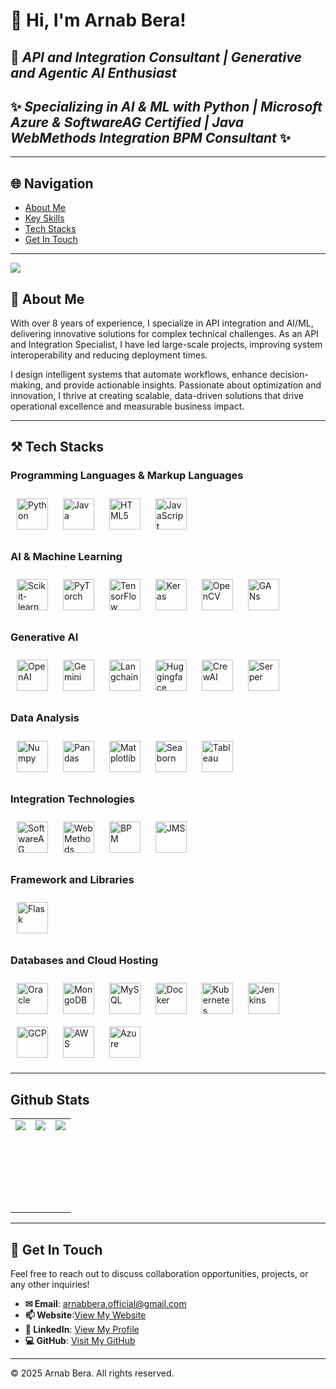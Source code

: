# 👋 **Hi, I'm Arnab Bera!**
## 🎯 ***API and Integration Consultant | Generative and Agentic AI Enthusiast***
## ✨ ***Specializing in AI & ML with Python | Microsoft Azure & SoftwareAG Certified | Java WebMethods Integration BPM Consultant*** ✨

---

## 🌐 Navigation
- [About Me](#about-me)
- [Key Skills](#key-skills)
- [Tech Stacks](#tech-stacks)
- [Get In Touch](#get-in-touch)

---
![](https://komarev.com/ghpvc/?username=arnabberawork&color=red)

## 🚀 About Me

With over 8 years of experience, I specialize in API integration and AI/ML, delivering innovative solutions for complex technical challenges. As an API and Integration Specialist, I have led large-scale projects, improving system interoperability and reducing deployment times.

I design intelligent systems that automate workflows, enhance decision-making, and provide actionable insights. Passionate about optimization and innovation, I thrive at creating scalable, data-driven solutions that drive operational excellence and measurable business impact.

---


## ⚒️ Tech Stacks

### Programming Languages & Markup Languages
<div align="left">
<a href="https://www.python.org/" target="_blank"><img style="margin: 10px" src="https://profilinator.rishav.dev/skills-assets/python-original.svg" alt="Python" height="50" /></a>
<a href="https://www.java.com/" target="_blank"><img style="margin: 10px" src="https://profilinator.rishav.dev/skills-assets/java-original-wordmark.svg" alt="Java" height="50" /></a>
<a href="https://en.wikipedia.org/wiki/HTML5" target="_blank"><img style="margin: 10px" src="https://profilinator.rishav.dev/skills-assets/html5-original-wordmark.svg" alt="HTML5" height="50" /></a>
<a href="https://www.javascript.com/" target="_blank"><img style="margin: 10px" src="https://profilinator.rishav.dev/skills-assets/javascript-original.svg" alt="JavaScript" height="50" /></a>
</div>

### AI & Machine Learning
<div align="left">
<a href="https://scikit-learn.org/" target="_blank"><img style="margin: 10px" src="https://profilinator.rishav.dev/skills-assets/scikit-learn-logo.svg" alt="Scikit-learn" height="50" /></a>
<a href="https://pytorch.org/" target="_blank"><img style="margin: 10px" src="https://profilinator.rishav.dev/skills-assets/pytorch-icon.svg" alt="PyTorch" height="50" /></a>
<a href="https://www.tensorflow.org/" target="_blank"><img style="margin: 10px" src="https://profilinator.rishav.dev/skills-assets/tensorflow-icon.svg" alt="TensorFlow" height="50" /></a>
<a href="https://keras.io/" target="_blank"><img style="margin: 10px" src="https://profilinator.rishav.dev/skills-assets/keras.png" alt="Keras" height="50" /></a>
<a href="https://opencv.org/" target="_blank"><img style="margin: 10px" src="https://profilinator.rishav.dev/skills-assets/opencv-icon.svg" alt="OpenCV" height="50" /></a>
<a href="https://en.wikipedia.org/wiki/Generative_adversarial_network" target="_blank"><img style="margin: 10px" src="https://upload.wikimedia.org/wikipedia/commons/thumb/2/29/Generative_adversarial_network_diagram.svg/1200px-Generative_adversarial_network_diagram.svg.png" alt="GANs" height="50" /></a>
</div>

### Generative AI
<div align="left">
<a href="https://openai.com/" target="_blank"><img style="margin: 10px" src="https://upload.wikimedia.org/wikipedia/commons/4/4d/OpenAI_Logo.svg" alt="OpenAI" height="50" /></a>
<a href="https://deepmind.com/research/publications/gemini" target="_blank"><img style="margin: 10px" src="https://deepmind.com/images/deepmind_logo_dark.svg" alt="Gemini" height="50" /></a>
<a href="https://python.langchain.com/en/latest/" target="_blank"><img style="margin: 10px" src="https://python.langchain.com/en/latest/_static/langchain-logo.svg" alt="Langchain" height="50" /></a>
<a href="https://huggingface.co/" target="_blank"><img style="margin: 10px" src="https://huggingface.co/front/assets/huggingface_logo-noborder.svg" alt="Huggingface" height="50" /></a>
<a href="https://crewai.com/" target="_blank"><img style="margin: 10px" src="https://crewai.com/images/crewai-logo.svg" alt="CrewAI" height="50" /></a>
<a href="https://serper.dev/" target="_blank"><img style="margin: 10px" src="https://serper.dev/images/serper-logo.svg" alt="Serper" height="50" /></a>
</div>

### Data Analysis
<div align="left">
<a href="https://numpy.org/" target="_blank"><img style="margin: 10px" src="https://numpy.org/images/logo.svg" alt="Numpy" height="50" /></a>
<a href="https://pandas.pydata.org/" target="_blank"><img style="margin: 10px" src="https://pandas.pydata.org/static/img/pandas.svg" alt="Pandas" height="50" /></a>
<a href="https://matplotlib.org/" target="_blank"><img style="margin: 10px" src="https://matplotlib.org/_static/images/logo2.svg" alt="Matplotlib" height="50" /></a>
<a href="https://seaborn.pydata.org/" target="_blank"><img style="margin: 10px" src="https://seaborn.pydata.org/_static/logo-wide-lightbg.svg" alt="Seaborn" height="50" /></a>
<a href="https://www.tableau.com/" target="_blank"><img style="margin: 10px" src="https://www.tableau.com/sites/default/files/pages/tableau_logo_stacked_rgb_principal_standard.svg" alt="Tableau" height="50" /></a>
</div>

### Integration Technologies
<div align="left">
<a href="https://www.softwareag.com/" target="_blank"><img style="margin: 10px" src="https://www.softwareag.com/etc/clientlibs/foundation/clientlibs/resources/images/logo.svg" alt="SoftwareAG" height="50" /></a>
<a href="https://www.softwareag.com/us/products/webmethods.html" target="_blank"><img style="margin: 10px" src="https://www.softwareag.com/etc/clientlibs/foundation/clientlibs/resources/images/webmethods-logo.svg" alt="WebMethods" height="50" /></a>
<a href="https://www.camunda.com/bpmn/" target="_blank"><img style="margin: 10px" src="https://camunda.com/wp-content/uploads/2020/07/bpmn-logo.svg" alt="BPM" height="50" /></a>
<a href="https://www.ibm.com/topics/jms" target="_blank"><img style="margin: 10px" src="https://www.ibm.com/brand/experience-guides/design/bx--brand-expression/bx--logos-and-icons/bx--ibm-logo.svg" alt="JMS" height="50" /></a>
</div>

### Framework and Libraries
<div align="left">
<a href="https://flask.palletsprojects.com/" target="_blank"><img style="margin: 10px" src="https://flask.palletsprojects.com/en/2.0.x/_images/flask-logo.svg" alt="Flask" height="50" /></a>
</div>

### Databases and Cloud Hosting
<div align="left">
<a href="https://www.oracle.com/database/" target="_blank"><img style="margin: 10px" src="https://www.oracle.com/a/ocom/img/oracle-logo.svg" alt="Oracle" height="50" /></a>
<a href="https://www.mongodb.com/" target="_blank"><img style="margin: 10px" src="https://webimages.mongodb.com/_com_assets/cms/kuyjf3vea2hg34taa-horizontal_default_slate_blue.svg?auto=format%252Ccompress" alt="MongoDB" height="50" /></a>
<a href="https://www.mysql.com/" target="_blank"><img style="margin: 10px" src="https://www.mysql.com/common/logos/logo-mysql-170x115.png" alt="MySQL" height="50" /></a>
<a href="https://www.docker.com/" target="_blank"><img style="margin: 10px" src="https://www.docker.com/wp-content/uploads/2022/03/vertical-logo-monochromatic.png" alt="Docker" height="50" /></a>
<a href="https://kubernetes.io/" target="_blank"><img style="margin: 10px" src="https://kubernetes.io/images/favicon.svg" alt="Kubernetes" height="50" /></a>
<a href="https://www.jenkins.io/" target="_blank"><img style="margin: 10px" src="https://www.jenkins.io/images/logos/jenkins/jenkins.svg" alt="Jenkins" height="50" /></a>
<a href="https://cloud.google.com/" target="_blank"><img style="margin: 10px" src="https://cloud.google.com/images/social-icon-google-cloud-1200-630.png" alt="GCP" height="50" /></a>
<a href="https://aws.amazon.com/" target="_blank"><img style="margin: 10px" src="https://a0.awsstatic.com/libra-css/images/logos/aws_logo_smile_1200x630.png" alt="AWS" height="50" /></a>
<a href="https://azure.microsoft.com/en-in/" target="_blank"><img style="margin: 10px" src="https://azurecomcdn.azureedge.net/cvt-1d96462c8c3f1b5e3c9b992ceb1793d5a45a9b0ff5e46b7790d8fb02bf0f9871/images/page/frontpage/index/hero/azure-logo.svg" alt="Azure" height="50" /></a>
</div>


</td><td valign="top" width="33%">


<!--
![C](https://img.shields.io/badge/c-%2300599C.svg?style=for-the-badge&logo=c&logoColor=white)
![C++](https://img.shields.io/badge/c++-%2300599C.svg?style=for-the-badge&logo=c%2B%2B&logoColor=white)
![C#](https://img.shields.io/badge/c%23-%23239120.svg?style=for-the-badge&logo=c-sharp&logoColor=white)
![Dart](https://img.shields.io/badge/dart-%230175C2.svg?style=for-the-badge&logo=dart&logoColor=white)
![HTML5](https://img.shields.io/badge/html5-%23E34F26.svg?style=for-the-badge&logo=html5&logoColor=white)
![Java](https://img.shields.io/badge/java-%23ED8B00.svg?style=for-the-badge&logo=java&logoColor=white)
![JavaScript](https://img.shields.io/badge/javascript-%23323330.svg?style=for-the-badge&logo=javascript&logoColor=%23F7DF1E)
![Python](https://img.shields.io/badge/python-3670A0?style=for-the-badge&logo=python&logoColor=ffdd54)
![TypeScript](https://img.shields.io/badge/typescript-%23007ACC.svg?style=for-the-badge&logo=typescript&logoColor=white)
![CSS3](https://img.shields.io/badge/css3-%231572B6.svg?style=for-the-badge&logo=css3&logoColor=white)

### Frameworks & Libraries
![Flutter](https://img.shields.io/badge/Flutter-%2302569B.svg?style=for-the-badge&logo=Flutter&logoColor=white)
![Bootstrap](https://img.shields.io/badge/bootstrap-%23563D7C.svg?style=for-the-badge&logo=bootstrap&logoColor=white)
![Express.js](https://img.shields.io/badge/express.js-%23404d59.svg?style=for-the-badge&logo=express&logoColor=%2361DAFB)
![Django](https://img.shields.io/badge/django-%23092E20.svg?style=for-the-badge&logo=django&logoColor=white)
![jQuery](https://img.shields.io/badge/jquery-%230769AD.svg?style=for-the-badge&logo=jquery&logoColor=white)
![NPM](https://img.shields.io/badge/NPM-%23000000.svg?style=for-the-badge&logo=npm&logoColor=white)
![NodeJS](https://img.shields.io/badge/node.js-6DA55F?style=for-the-badge&logo=node.js&logoColor=white)
![WordPress](https://img.shields.io/badge/WordPress-%23117AC9.svg?style=for-the-badge&logo=WordPress&logoColor=white)

### Databases & Cloud Hosting

![Heroku](https://img.shields.io/badge/heroku-%23430098.svg?style=for-the-badge&logo=heroku&logoColor=white)
![Firebase](https://img.shields.io/badge/firebase-%23039BE5.svg?style=for-the-badge&logo=firebase)
![Google Cloud](https://img.shields.io/badge/GoogleCloud-%234285F4.svg?style=for-the-badge&logo=google-cloud&logoColor=white)
![Render](https://img.shields.io/badge/Render-%46E3B7.svg?style=for-the-badge&logo=render&logoColor=white)
![MongoDB](https://img.shields.io/badge/MongoDB-%234ea94b.svg?style=for-the-badge&logo=mongodb&logoColor=white)
![MySQL](https://img.shields.io/badge/mysql-%2300f.svg?style=for-the-badge&logo=mysql&logoColor=white)
![SQLite](https://img.shields.io/badge/sqlite-%2307405e.svg?style=for-the-badge&logo=sqlite&logoColor=white)

### Softwares & tools
![Adobe](https://img.shields.io/badge/adobe-%23FF0000.svg?style=for-the-badge&logo=adobe&logoColor=white)
![Figma](https://img.shields.io/badge/figma-%23F24E1E.svg?style=for-the-badge&logo=figma&logoColor=white)
![Git](https://img.shields.io/badge/git-%23F05033.svg?style=for-the-badge&logo=git&logoColor=white)
![Android Studio](https://img.shields.io/badge/Android%20Studio-3DDC84.svg?style=for-the-badge&logo=android-studio&logoColor=white)
![Android](https://img.shields.io/badge/Android-3DDC84?style=for-the-badge&logo=android&logoColor=white)
![IntelliJ IDEA](https://img.shields.io/badge/IntelliJIDEA-000000.svg?style=for-the-badge&logo=intellij-idea&logoColor=white)
![Jupyter Notebook](https://img.shields.io/badge/jupyter-%23FA0F00.svg?style=for-the-badge&logo=jupyter&logoColor=white)
![Notepad++](https://img.shields.io/badge/Notepad++-90E59A.svg?style=for-the-badge&logo=notepad%2b%2b&logoColor=black)
![PyCharm](https://img.shields.io/badge/pycharm-143?style=for-the-badge&logo=pycharm&logoColor=black&color=black&labelColor=green)
![Sublime Text](https://img.shields.io/badge/sublime_text-%23575757.svg?style=for-the-badge&logo=sublime-text&logoColor=important)
![Visual Studio Code](https://img.shields.io/badge/Visual%20Studio%20Code-0078d7.svg?style=for-the-badge&logo=visual-studio-code&logoColor=white)
![Visual Studio](https://img.shields.io/badge/Visual%20Studio-5C2D91.svg?style=for-the-badge&logo=visual-studio&logoColor=white)
![Brave](https://img.shields.io/badge/Brave-FB542B?style=for-the-badge&logo=Brave&logoColor=white)
![Edge](https://img.shields.io/badge/Edge-0078D7?style=for-the-badge&logo=Microsoft-edge&logoColor=white)
![Google Chrome](https://img.shields.io/badge/Google%20Chrome-4285F4?style=for-the-badge&logo=GoogleChrome&logoColor=white)
![Postman](https://img.shields.io/badge/Postman-FF6C37?style=for-the-badge&logo=postman&logoColor=white)
-->
---

## Github Stats 

<table><tr><td valign="top" height="50%">
  
<div align="left"><img src="https://github-readme-stats.vercel.app/api?username=arnabberawork&show_icons=true&count_private=true&hide_border=true" align="center" /></div>  

</td><td valign="top" height="150px">
<div align="left"><img src="https://streak-stats.demolab.com/?user=arnabberawork" align="center" /></div> 
  
</td><td valign="top" height="150px">
<div align="left"><img src="https://github-readme-stats.vercel.app/api/top-langs/?username=arnabberawork&hide_border=true&layout=compact" align="center" /></div> 

</td></tr></table>  

---

## 📢 Get In Touch

Feel free to reach out to discuss collaboration opportunities, projects, or any other inquiries!

- **✉ Email**: [arnabbera.official@gmail.com](mailto:arnabbera.official@gmail.com)  
- **📫 Website**:[View My Website](https://arnabberawork.github.io/portfolio/)
- **👤 LinkedIn**: [View My Profile](https://www.linkedin.com/in/arnabberawork)  
- **💻 GitHub**: [Visit My GitHub](https://github.com/arnabberawork)

---

&copy; 2025 Arnab Bera. All rights reserved.
